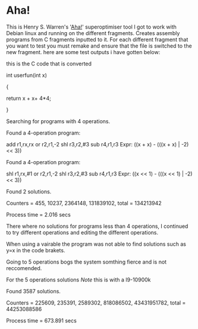 Aha!
====

This is Henry S. Warren's '[Aha!](http://hackersdelight.org/)' superoptimiser tool I got to work with Debian linux and running on the different fragments. Creates assembly programs from C fragments inputted to it. For each different fragment that you want to test you must remake and ensure that the file is switched to the new fragment.
here are some test outputs i have gotten below:

this is the C code that is converted

int userfun(int x)

{

  return x + x+ 4*4;
  
}


Searching for programs with 4 operations.

Found a 4-operation program:

   add   r1,rx,rx
   or    r2,r1,-2
   shl   r3,r2,#3
   sub   r4,r1,r3
   Expr: ((x + x) - (((x + x) | -2) << 3))
   

Found a 4-operation program:

   shl   r1,rx,#1
   or    r2,r1,-2
   shl   r3,r2,#3
   sub   r4,r1,r3
   Expr: ((x << 1) - (((x << 1) | -2) << 3))
   
Found 2 solutions.

Counters = 455, 10237, 2364148, 131839102, total = 134213942

Process time = 2.016 secs


There where no solutions for programs less than 4 operations, I continued to try different operations and editing the different operations. 

When using a vairable the program was not able to find solutions such as y=x in the code brakets. 

Going to 5 operations bogs the system somthing fierce and is not reccomended.

For the 5 operations solutions *Note* this is with a I9-10900k

Found 3587 solutions.

Counters = 225609, 235391, 2589302, 818086502, 43431951782, total = 44253088586

Process time = 673.891 secs
